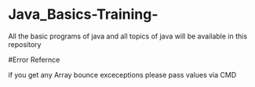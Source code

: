 # Java_Basics-Training-
All the basic programs of java and all topics of java will be available in this repository 

#Error Refernce

if you get any Array bounce exceceptions please pass values via CMD
